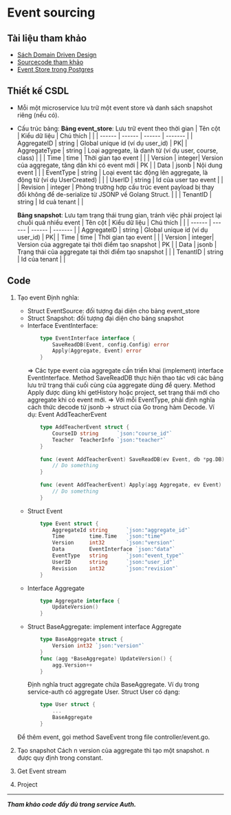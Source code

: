 # Event sourcing

## Tài liệu tham khảo
* [Sách Domain Driven Design](https://www.amazon.com/Patterns-Principles-Practices-Domain-Driven-Design/dp/1118714709)
* [Sourcecode tham khảo](https://github.com/z0mbie42/goes)
* [Event Store trong Postgres](https://dev.to/kspeakman/event-storage-in-postgres-4dk2)
## Thiết kế CSDL
* Mỗi một microservice lưu trữ một event store và danh sách snapshot riêng (nếu có).
* Cấu trúc bảng:
    **Bảng event_store**: Lưu trữ event theo thời gian 
    | Tên cột | Kiểu dữ liệu | Chú thích | |
    | ------ | ------ | ------ | ------- |
    | AggregateID | string | Global unique id (ví dụ user_id) | PK|
    | AggregateType | string | Loại aggregate, là danh từ (ví dụ user, course, class) | |
    | Time | time | Thời gian tạo event | |
    | Version | integer| Version của aggregate, tăng dần khi có event mới | PK |
    | Data | jsonb | Nội dung event | |
    | EventType | string | Loại event tác động lên aggregate, là động từ (ví dụ UserCreated) | |
    | UserID | string | Id của user tạo event | |
    | Revision | integer |  Phòng trường hợp cấu trúc event payload bị thay đổi không để de-serialize từ JSONP về Golang Struct. | |
    | TenantID | string | Id cuả tenant | |
    
    **Bảng snapshot**: Lưu tạm trạng thái trung gian, tránh việc phải project lại chuỗi quá nhiều event
    | Tên cột | Kiểu dữ liệu | Chú thích | |
    | ------ | ------ | ------ | ------- |
    | AggregateID | string | Global unique id (ví dụ user_id) | PK|
    | Time | time | Thời gian tạo event | |
    | Version | integer| Version của aggregate tại thời điểm tạo snapshot | PK |
    | Data | jsonb | Trạng thái của aggregate tại thời điểm tạo snapshot | |
    | TenantID | string | Id của tenant | |
    

## Code

1. Tạo event 
    Định nghĩa:
    * Struct EventSource: đối tượng đại diện cho bảng event_store
    * Struct Snapshot: đối tượng đại diện cho bảng snapshot
    * Interface EventInterface: 
        ```go
            type EventInterface interface {
            	SaveReadDB(Event, config.Config) error
            	Apply(Aggregate, Event) error
            }
        ```
        =>  Các type event của aggregate cần triển khai (implement) interface EventInterface. Method SaveReadDB thực hiện thao tác với các bảng lưu trữ trạng thái cuối cùng của aggregate dùng để query. Method Apply được dùng khi getHistory hoặc project, set trạng thái mới cho aggregate khi có event mới. 
        => Với mỗi EventType, phải định nghĩa cách thức decode từ jsonb -> struct của Go trong hàm Decode. 
        Ví dụ: Event AddTeacherEvent 
        ```go
            type AddTeacherEvent struct {
            	CourseID string      `json:"course_id"`
            	Teacher  TeacherInfo `json:"teacher"`
            }
            
            func (event AddTeacherEvent) SaveReadDB(ev Event, db *pg.DB) error {
                // Do something
            }
            
            func (event AddTeacherEvent) Apply(agg Aggregate, ev Event) error {
                // Do something
            }
        ```
    * Struct Event
        ```go
            type Event struct {
            	AggregateId string      `json:"aggregate_id"`
            	Time        time.Time   `json:"time"`
            	Version     int32       `json:"version"`
            	Data        EventInterface `json:"data"`
            	EventType   string      `json:"event_type"`
            	UserID      string      `json:"user_id"`
            	Revision    int32       `json:"revision"`
            }
        ```
    * Interface Aggregate
        ```go
            type Aggregate interface {
                UpdateVersion()
            }
        ```
    * Struct BaseAggregate: implement interface Aggregate
        ```go
            type BaseAggregate struct {
                Version int32 `json:"version"`
            }
            func (agg *BaseAggregate) UpdateVersion() {
                agg.Version++
            }
        ```
        Định nghĩa truct aggregate chứa BaseAggregate. Ví dụ trong service-auth có aggregate User. Struct User có dạng:
        ```go
            type User struct {
                ...
                BaseAggregate
            }
        ```

    Để thêm event, gọi method SaveEvent trong file controller/event.go.
2. Tạo snapshot
    Cách n version của aggregate thì tạo một snapshot. n được quy định trong constant. 
3. Get Event stream 
4. Project

***
***Tham khảo code đầy đủ trong service Auth.***
